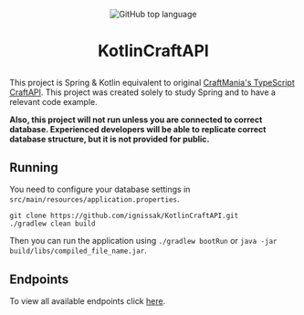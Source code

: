 <p align="center">
<img alt="GitHub top language" src="https://img.shields.io/github/languages/top/ignissak/KotlinCraftAPI?style=for-the-badge">
</p>

<h1 align="center"> KotlinCraftAPI </h1>

##

This project is Spring & Kotlin equivalent to original [CraftMania's TypeScript CraftAPI](https://github.com/craftmania-cz/craftapi). 
This project was created solely to study Spring and to have a relevant code example. 

**Also, this project will not run unless you are connected to correct database. Experienced developers will be able to replicate correct database structure, but it is not provided for public.** 

## Running

You need to configure your database settings in `src/main/resources/application.properties`.

```
git clone https://github.com/ignissak/KotlinCraftAPI.git
./gradlew clean build
```

Then you can run the application using `./gradlew bootRun` or `java -jar build/libs/compiled_file_name.jar`.

## Endpoints

To view all available endpoints click [here](ENDPOINTS.md).